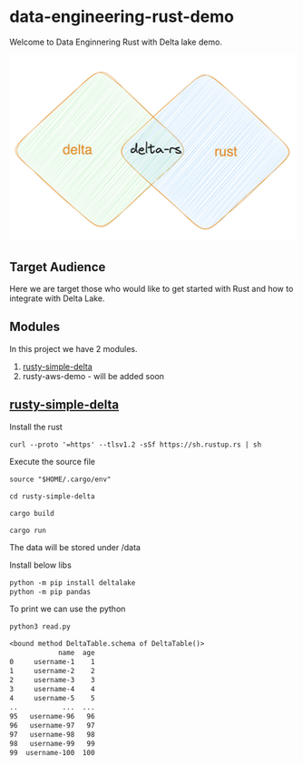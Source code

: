 # data-engineering-rust-demo


Welcome to Data Enginnering Rust with Delta lake demo.

![alt text](delta-rs.png)

## Target Audience

Here we are target those who would like to get started with Rust and how to integrate with Delta Lake.

## Modules

In this project we have 2 modules.

1. [rusty-simple-delta](rusty-simple-delta)
2. rusty-aws-demo - will be added soon

## [rusty-simple-delta](rusty-simple-delta)

Install the rust
```
curl --proto '=https' --tlsv1.2 -sSf https://sh.rustup.rs | sh
```

Execute the source file
```
source "$HOME/.cargo/env"
```

````
cd rusty-simple-delta
````

````
cargo build
````

````
cargo run
````

The data will be stored under /data

Install below libs

```
python -m pip install deltalake
python -m pip pandas
```

To print we can use the python

```
python3 read.py
```
```
<bound method DeltaTable.schema of DeltaTable()>
            name  age
0     username-1    1
1     username-2    2
2     username-3    3
3     username-4    4
4     username-5    5
..           ...  ...
95   username-96   96
96   username-97   97
97   username-98   98
98   username-99   99
99  username-100  100
```